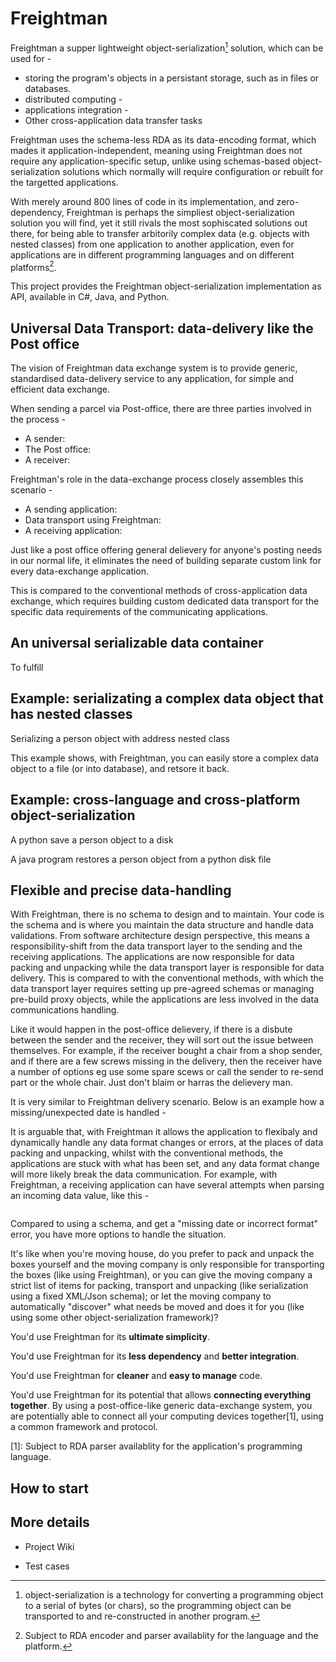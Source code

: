# Freightman

Freightman a supper lightweight object-serialization[^1] solution, which can be used for - 

[^1]: object-serialization is a technology for converting a programming object to a serial of bytes (or chars), so the programming object can be transported to and re-constructed in another program.

* storing the program's objects in a persistant storage, such as in files or databases. 
* distributed computing - 
* applications integration - 
* Other cross-application data transfer tasks

Freightman uses the schema-less RDA as its data-encoding format, which mades it application-independent, meaning using Freightman does not require any application-specific setup, unlike using schemas-based object-serialization solutions which normally will require configuration or rebuilt for the targetted applications. 

With merely around 800 lines of code in its implementation, and zero-dependency, Freightman is perhaps the simpliest object-serialization solution you will find, yet it still rivals the most sophiscated solutions out there, for being able to transfer arbitorily complex data (e.g. objects with nested classes) from one application to another application, even for applications are in different programming languages and on different platforms[^2]. 

[^2]: Subject to RDA encoder and parser availablity for the language and the platform.

This project provides the Freightman object-serialization implementation as API, available in C#, Java, and Python.

## Universal Data Transport: data-delivery like the Post office

The vision of Freightman data exchange system is to provide generic, standardised data-delivery service to any application, for simple and efficient data exchange. 

When sending a parcel via Post-office, there are three parties involved in the process - 
* A sender:
* The Post office:
* A receiver:

Freightman's role in the data-exchange process closely assembles this scenario -

* A sending application:
* Data transport using Freightman:
* A receiving application:

Just like a post office offering general delievery for anyone's posting needs in our normal life, it eliminates the need of building separate custom link for every data-exchange application.

This is compared to the conventional methods of cross-application data exchange, which requires building custom dedicated data transport for the specific data requirements of the communicating applications.

## An universal serializable data container 




To fulfill 

## Example: serializating a complex data object that has nested classes

Serializing a person object with address nested class

This example shows, with Freightman, you can easily store a complex data object to a file (or into database), and retsore it back.

## Example: cross-language and cross-platform object-serialization

A python save a person object to a disk

A java program restores a person object from a python disk file


## Flexible and precise data-handling

With Freightman, there is no schema to design and to maintain. Your code is the schema and is where you maintain the data structure and handle data validations. From software architecture design perspective, this means a responsibility-shift from the data transport layer to the sending and the receiving applications. The applications are now responsible for data packing and unpacking while the data transport layer is responsible for data delivery. This is compared to with the conventional methods, with which the data transport layer requires setting up pre-agreed schemas or managing pre-build proxy objects, while the applications are less involved in the data communications handling.

Like it would happen in the post-office delievery, if there is a disbute between the sender and the receiver, they will sort out the issue between themselves. For example, if the receiver bought a chair from a shop sender, and if there are a few screws missing in the delivery, then the receiver have a number of options eg use some spare scews or call the sender to re-send part or the whole chair. Just don't blaim or harras the delievery man.

It is very similar to Freightman delivery scenario. Below is an example how a missing/unexpected date is handled -

It is arguable that, with Freightman it allows the application to flexibaly and dynamically handle any data format changes or errors, at the places of data packing and unpacking, whilst with the conventional methods, the applications are stuck with what has been set, and any data format change will more likely break the data communication. For example, with Freightman, a receiving application can have several attempts when parsing an incoming data value, like this -

```

```

Compared to using a schema, and get a "missing date or incorrect format" error, you have more options to handle the situation.

It's like when you're moving house, do you prefer to pack and unpack the boxes yourself and the moving company is only responsible for transporting the boxes (like using Freightman), or you can give the moving company a strict list of items for packing, transport and unpacking (like serialization using a fixed XML/Json schema); or let the moving company to automatically "discover" what needs be moved and does it for you (like using some other object-serialization framework)?

You'd use Freightman for its **ultimate simplicity**. 

You'd use Freightman for its **less dependency** and **better integration**. 

You'd use Freightman for **cleaner** and **easy to manage** code. 

You'd use Freightman for its potential that allows **connecting everything together**. By using a post-office-like generic data-exchange system, you are potentially able to connect all your computing devices together[1], using a common framework and protocol.

[1]: Subject to RDA parser availablity for the application's programming language.

## How to start

## More details

* Project Wiki

* Test cases
